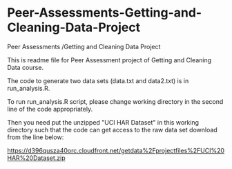 Peer-Assessments-Getting-and-Cleaning-Data-Project
==================================================

Peer Assessments /Getting and Cleaning Data Project

This is readme file for Peer Assessment project of Getting and Cleaning Data course.

The code to generate two data sets (data.txt and data2.txt) is in run_analysis.R.

To run run_analysis.R script, please change working directory in the second line of the code appropriately.

Then you need put the unzipped "UCI HAR Dataset" in this working directory such that the code can get access to the raw data set download from the line below:

https://d396qusza40orc.cloudfront.net/getdata%2Fprojectfiles%2FUCI%20HAR%20Dataset.zip 


